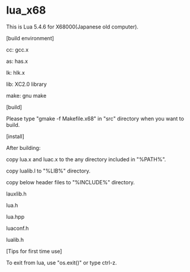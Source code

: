 # lua_x68
This is Lua 5.4.6 for X68000(Japanese old computer).


[build environment]

cc: gcc.x

as: has.x

lk: hlk.x

lib: XC2.0 library

make: gnu make


[build]

Please type "gmake -f Makefile.x68"  in "src" directory when you want to build.


[install]

After building:

copy lua.x and luac.x to the any directory included in "%PATH%".

copy lualib.l to "%LIB%" directory.

copy below header files to "%INCLUDE%" directory.

 lauxlib.h
 
 lua.h
 
 lua.hpp
 
 luaconf.h
 
 lualib.h
 

[Tips for first time use]

To exit from lua, use "os.exit()" or type ctrl-z.
